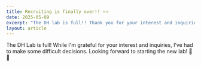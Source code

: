 ```yaml
---
title: Recruiting is finally over!! ⭐⭐
date: 2025-05-09
excerpt: "The DH lab is full!! Thank you for your interest and inquiries."
layout: article
---
```

<div class="justify-text">
The DH Lab is full!
While I'm grateful for your interest and inquiries, I’ve had to make some difficult decisions.
Looking forward to starting the new lab! 🧪🧪
</div>

